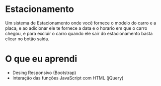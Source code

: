 # Estacionamento

Um sistema de Estacionamento onde você fornece o modelo do carro e a placa, e ao adicionar ele te fornece a data e o horario em que o carro chegou, e para excluir o carro quando ele sair do estacionamento basta clicar no botão saída.

# O que eu aprendi

* Desing Responsivo (Bootstrap)
* Interação das funções JavaScript com HTML (jQuery)
